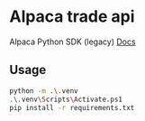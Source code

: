 # Alpaca trade api

Alpaca Python SDK (legacy) [Docs](https://github.com/alpacahq/alpaca-trade-api-python.)

## Usage


```bash
python -m .\.venv
.\.venv\Scripts\Activate.ps1
pip install -r requirements.txt

```
